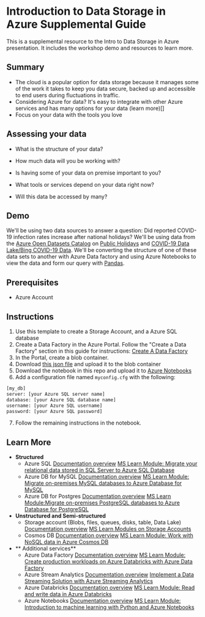 # Introduction to Data Storage in Azure Supplemental Guide

This is a supplemental resource to the Intro to Data Storage in Azure presentation. It includes the workshop demo and resources to learn more.

## Summary

- The cloud is a popular option for data storage because it manages some of the work it takes to keep you data secure, backed up and accessible to end users during fluctuations in traffic.
- Considering Azure for data? It's easy to integrate with other Azure services and has many options for your data (learn more)[]  
- Focus on your data with the tools you love

## Assessing your data

- What is the structure of your data?​

- How much data will you be working with?​

- Is having some of your data on premise important to you?​

- What tools or services depend on your data right now?​

- Will this data be accessed by many?

## Demo

We'll be using two data sources to answer a question: Did reported COVID-19 infection rates increase after national holidays?
We'll be using data from the [Azure Open Datasets Catalog](https://azure.microsoft.com/en-us/services/open-datasets/catalog/) on [Public Holidays](https://azure.microsoft.com/en-us/services/open-datasets/catalog/public-holidays/) and [COVID-19 Data Lake/Bing COVID-19 Data](https://azure.microsoft.com/en-us/services/open-datasets/catalog/bing-covid-19-data/). We'll be converting the structure of one of these data sets to another with Azure Data factory and using Azure Notebooks to view the data and form our query with [Pandas](https://pandas.pydata.org/).

## Prerequisites

- Azure Account

## Instructions

1. Use this template to create a Storage Account, and a Azure SQL database
2. Create a Data Factory in the Azure Portal. Follow the "Create a Data Factory" section in this guide for instructions: [Create A Data Factory](https://docs.microsoft.com/en-us/azure/data-factory/quickstart-create-data-factory-portal#create-a-data-factory)
3. In the Portal, create a blob container.
4. Download [this json file](https://pandemicdatalake.blob.core.windows.net/public/curated/covid-19/bing_covid-19_data/latest/bing_covid-19_data.json) and upload it to the blob container
5. Download the notebook in this repo and upload it to [Azure Notebooks](https://notebooks.azure.com/)
6. Add a configuration file named `myconfig.cfg` with the following:
  
  ```python
[my_db]
server: [your Azure SQL server name]
database: [your Azure SQL database name]
username: [your Azure SQL username]
password: [your Azure SQL password]
  ```

7. Follow the remaining instructions in the notebook.

## Learn More

  -  **Structured**
     -  Azure SQL [Documentation overview](https://docs.microsoft.com/en-us/azure/azure-sql/) [MS Learn Module: Migrate your relational data stored in SQL Server to Azure SQL Database
](https://docs.microsoft.com/en-us/learn/modules/migrate-sql-server-relational-data/)
     -  Azure DB for MySQL [Documentation overview](https://docs.microsoft.com/en-us/azure/mysql/) [MS Learn Module: Migrate on-premises MySQL databases to Azure Database for MySQL
](https://docs.microsoft.com/en-us/learn/modules/migrate-on-premises-mysql-databases/)
     -  Azure DB for Postgres [Documentation overview](https://docs.microsoft.com/en-us/azure/postgresql/) [MS Learn Module:Migrate on-premises PostgreSQL databases to Azure Database for PostgreSQL
 ](https://docs.microsoft.com/en-us/learn/modules/migrate-on-premises-postgresql-databases/)
  -  **Unstructured and Semi-structured**
     -  Storage account (Blobs, files, queues, disks, table, Data Lake) [Documentation overview](https://docs.microsoft.com/en-us/azure/storage/) [MS Learn Modules on Storage Accounts](https://docs.microsoft.com/en-us/learn/browse/?term=azure%20storage)
     -  Cosmos DB [Documentation overview](https://docs.microsoft.com/en-us/azure/cosmos-db/) [MS Learn Module: Work with NoSQL data in Azure Cosmos DB
 ](https://docs.microsoft.com/en-us/learn/paths/work-with-nosql-data-in-azure-cosmos-db/)
  - ** Additional services**
     -  Azure Data Factory [Documentation overview](https://docs.microsoft.com/en-us/azure/data-factory/) [MS Learn Module: Create production workloads on Azure Databricks with Azure Data Factory
](https://docs.microsoft.com/en-us/learn/modules/create-production-workloads-azure-databricks-azure-data-factory/)
     -  Azure Stream Analytics [Documentation overview](https://docs.microsoft.com/en-us/azure/stream-analytics/) [Implement a Data Streaming Solution with Azure Streaming Analytics](https://docs.microsoft.com/en-us/learn/paths/implement-data-streaming-with-asa/)
     -  Azure Databricks [Documentation overview](https://docs.microsoft.com/en-us/azure/azure-databricks/) [MS Learn Module: Read and write data in Azure Databricks](https://docs.microsoft.com/en-us/learn/modules/read-write-data-azure-databricks/)
     -  Azure Notebooks  [Documentation overview](https://docs.microsoft.com/en-us/azure/notebooks/) [MS Learn Module: Introduction to machine learning with Python and Azure Notebooks
](https://docs.microsoft.com/en-us/learn/paths/intro-to-ml-with-python/)

